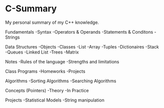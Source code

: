 # C-Summary
My personal summary of my C++ knowledge.


Fundamentals
  -Syntax
  -Operators & Operands
  -Statements & Conditons
	-Strings
  
Data Structures
  -Objects
  -Classes
  -List
  -Array
  -Tuples
  -Dictionaires
  -Stack
  -Queues
  -Linked List
  -Trees
  -Matrix

Notes
  -Rules of the language
  -Strengths and limitations
  
Class Programs
  -Homeworks
  -Projects

Algorithms
  -Sorting Algorithms
  -Searching Algorithms

Concepts (Pointers)
  -Theory
  -In Practice

Projects
  -Statistical Models
	-String manipulation
